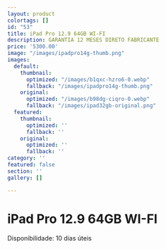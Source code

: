 ```yaml
---
layout: product
colortags: []
id: "53"
title: iPad Pro 12.9 64GB WI-FI
description: GARANTIA 12 MESES DIRETO FABRICANTE
price: '5300.00'
image: "/images/ipadpro14g-thumb.png"
images:
  default:
    thumbnail:
      optimized: "/images/b1qxc-hzro6-0.webp"
      fallback: "/images/ipadpro14g-thumb.png"
    original:
      optimized: "/images/b98dg-ciqro-0.webp"
      fallback: "/images/ipad32gb-original.png"
  featured:
    thumbnail:
      optimized: ''
      fallback: ''
    original:
      optimized: ''
      fallback: ''
category: ''
featured: false
section: ''
gallery: []

---
```

# iPad Pro 12.9 64GB WI-FI

Disponibilidade: 10 dias úteis